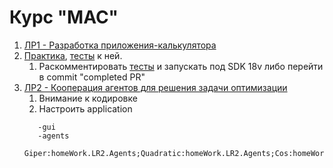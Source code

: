 # Курс "МАС" 

1. [ЛР1 - Разработка приложения-калькулятора](src/main/java/homeWork/LR1)
2. [Практика](src/main/java/homeWork/pr1), [тесты](src/test/java/pr2Tests.java) к ней. 
   1. Раскомментировать [тесты](src/test/java/pr2Tests.java) и запускать под SDK 18v либо перейти в commit "completed PR"
3. [ЛР2 - Кооперация агентов для решения задачи оптимизации](src/main/java/homeWork/LR2) 
   1. Внимание к кодировке
   2. Настроить application
   ```text
      -gui
      -agents
      Giper:homeWork.LR2.Agents;Quadratic:homeWork.LR2.Agents;Cos:homeWork.LR2.Agents;
   ```
